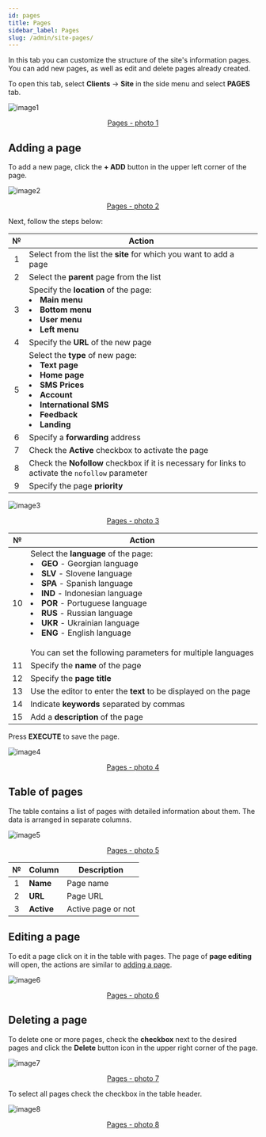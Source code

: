 ```yaml
---
id: pages
title: Pages
sidebar_label: Pages
slug: /admin/site-pages/
---
```


In this tab you can customize the structure of the site's information pages. You can add new pages, as well as edit and delete pages already created.

To open this tab, select **Clients** → **Site** in the side menu and select **PAGES** tab.

![image1](/img/en/admin_site_pages/image1.png "Pages") <center><u>Pages - photo 1</u></center>

## Adding a page

To add a new page, click the **+ ADD** button in the upper left corner of the page.

![image2](/img/en/admin_site_pages/image2.png "Pages") <center><u>Pages - photo 2</u></center>

Next, follow the steps below:

|  №  | Action |
| :-: | ------ |
| 1 | Select from the list the **site** for which you want to add a page |
| 2 | Select the **parent** page from the list |
| 3 | Specify the **location** of the page: <li>**Main menu**</li><li>**Bottom menu**</li><li>**User menu**</li><li>**Left menu**</li> |
| 4 | Specify the **URL** of the new page |
| 5 | Select the **type** of new page: <li>**Text page**</li><li>**Home page**</li><li>**SMS Prices**</li><li>**Account**</li><li>**International SMS**</li><li>**Feedback**</li><li>**Landing**</li> |
| 6 | Specify a **forwarding** address |
| 7 | Check the **Active** checkbox to activate the page |
| 8 | Check the **Nofollow** checkbox if it is necessary for links to activate the `nofollow` parameter |
| 9 | Specify the page **priority** |

![image3](/img/en/admin_site_pages/image3.png "Pages") <center><u>Pages - photo 3</u></center>

|  №  | Action |
| :-: | ------ |
| 10 | Select the **language** of the page: <li>**GEO** - Georgian language</li><li>**SLV** - Slovene language</li><li>**SPA** - Spanish language</li><li>**IND** - Indonesian language</li><li>**POR** - Portuguese language</li><li>**RUS** - Russian language</li><li>**UKR** - Ukrainian language</li><li>**ENG** - English language</li> <br/> You can set the following parameters for multiple languages |
| 11 | Specify the **name** of the page |
| 12 | Specify the **page title** |
| 13 | Use the editor to enter the **text** to be displayed on the page |
| 14 | Indicate **keywords** separated by commas |
| 15 | Add a **description** of the page |

Press **EXECUTE** to save the page.

![image4](/img/en/admin_site_pages/image4.png "Pages") <center><u>Pages - photo 4</u></center>

## Table of pages

The table contains a list of pages with detailed information about them. The data is arranged in separate columns.

![image5](/img/en/admin_site_pages/image5.png "Pages") <center><u>Pages - photo 5</u></center>

|  №  | Column | Description |
| :-: | ------ | ----------- |
| 1 | **Name** | Page name |
| 2 | **URL** | Page URL |
| 3 | **Active** | Active page or not |

## Editing a page

To edit a page click on it in the table with pages. The page of **page editing** will open, the actions are similar to [adding a page](#adding-a-page).

![image6](/img/en/admin_site_pages/image6.png "Pages") <center><u>Pages - photo 6</u></center>

## Deleting a page

To delete one or more pages, check the **checkbox** next to the desired pages and click the **Delete** button icon in the upper right corner of the page.

![image7](/img/en/admin_site_pages/image7.png "Pages") <center><u>Pages - photo 7</u></center>

To select all pages check the checkbox in the table header.

![image8](/img/en/admin_site_pages/image8.png "Pages") <center><u>Pages - photo 8</u></center>
